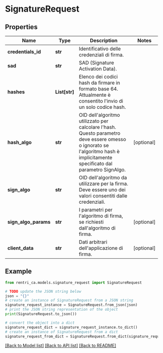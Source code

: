 # SignatureRequest


## Properties

Name | Type | Description | Notes
------------ | ------------- | ------------- | -------------
**credentials_id** | **str** | Identificativo delle credenziali di firma. | 
**sad** | **str** | SAD (Signature Activation Data). | 
**hashes** | **List[str]** | Elenco dei codici hash da firmare in formato base 64. Attualmente è consentito l&#39;invio di un solo codice hash. | 
**hash_algo** | **str** | OID dell&#39;algoritmo utilizzato per calcolare l&#39;hash. Questo parametro deve essere omesso o ignorato se l&#39;algoritmo hash è implicitamente specificato dal parametro SignAlgo. | [optional] 
**sign_algo** | **str** | OID dell&#39;algoritmo da utilizzare per la firma. Deve essere uno dei valori consentiti dalle credenziali. | 
**sign_algo_params** | **str** | I parametri per l&#39;algoritmo di firma, se richiesti dall&#39;algoritmo di firma. | [optional] 
**client_data** | **str** | Dati arbitrari dell&#39;applicazione di firma. | [optional] 

## Example

```python
from rentri_ca.models.signature_request import SignatureRequest

# TODO update the JSON string below
json = "{}"
# create an instance of SignatureRequest from a JSON string
signature_request_instance = SignatureRequest.from_json(json)
# print the JSON string representation of the object
print(SignatureRequest.to_json())

# convert the object into a dict
signature_request_dict = signature_request_instance.to_dict()
# create an instance of SignatureRequest from a dict
signature_request_from_dict = SignatureRequest.from_dict(signature_request_dict)
```
[[Back to Model list]](../README.md#documentation-for-models) [[Back to API list]](../README.md#documentation-for-api-endpoints) [[Back to README]](../README.md)


